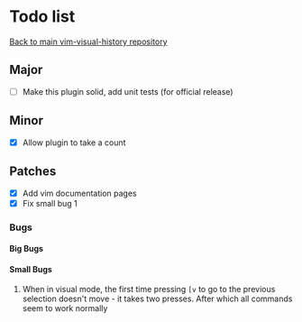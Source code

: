 # Todo list

[Back to main vim-visual-history repository](https://github.com/Matt-A-Bennett/vim-visual-history)

## Major
- [ ] Make this plugin solid, add unit tests (for official release)

## Minor
- [x] Allow plugin to take a count

## Patches
- [x] Add vim documentation pages
- [x] Fix small bug 1

### Bugs

#### Big Bugs

#### Small Bugs
1. When in visual mode, the first time pressing `[v` to go to the previous
   selection doesn't move - it takes two presses. After which all commands seem
   to work normally

